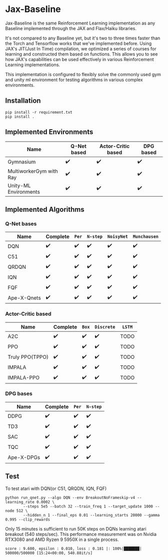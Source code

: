 # Jax-Baseline

Jax-Baseline is the same Reinforcement Learning implementation as any Baseline implemented through the JAX and Flax/Haiku libraries.

It's not compared to any Baseline yet, but it's two to three times faster than the Torch and Tensorflow works that we've implemented before.
Using JAX's JIT(Just In Time) compilation, we optimized a series of courses for learning and constructed them based on functions. This allows you to see how JAX's capabilities can be used effectively in various Reinforcement Learning implementations.

This implementation is configured to flexibly solve the commonly used gym and unity ml environment for testing algorithms in various complex environments.

## Installation
```
pip install -r requirement.txt
pip install .
```
## Implemented Environments

| **Name**                | **Q-Net based**              | **Actor-Critic based**       | **DPG based**                |
| ----------------------  | ---------------------------- | ---------------------------- | ---------------------------- |
| Gymnasium               | :heavy_check_mark:           | :heavy_check_mark:           | :heavy_check_mark:           |
| MultiworkerGym with Ray | :heavy_check_mark:           | :heavy_check_mark:           | :heavy_check_mark:           |
| Unity-ML Environments   | :heavy_check_mark:           | :heavy_check_mark:           | :heavy_check_mark:           |

## Implemented Algorithms

### Q-Net bases

| **Name**            | **Complete**                 | ```Per```          | ```N-step```       | ```NoisyNet```     | ```Munchausen```   |
| ------------------- | ---------------------------- | ------------------ | ------------------ | ------------------ | ------------------ |
| DQN                 | :heavy_check_mark:           |:heavy_check_mark:  | :heavy_check_mark: | :heavy_check_mark: | :heavy_check_mark: |
| C51                 | :heavy_check_mark:           |:heavy_check_mark:  | :heavy_check_mark: | :heavy_check_mark: | :heavy_check_mark: |
| QRDQN               | :heavy_check_mark:           |:heavy_check_mark:  | :heavy_check_mark: | :heavy_check_mark: | :heavy_check_mark: |
| IQN                 | :heavy_check_mark:           |:heavy_check_mark:  | :heavy_check_mark: | :heavy_check_mark: | :heavy_check_mark: |
| FQF                 | :heavy_check_mark:           |:heavy_check_mark:  | :heavy_check_mark: | :heavy_check_mark: | :heavy_check_mark: |
| Ape-X-Qnets         | :heavy_check_mark:           |:heavy_check_mark:  | :heavy_check_mark: | :heavy_check_mark: | :heavy_check_mark: |

### Actor-Critic based

| **Name**            | **Complete**                 | ```Box```          | ```Discrete```     | ```LSTM```         |
| ------------------- | ---------------------------- | ------------------ | ------------------ | ------------------ |
| A2C                 | :heavy_check_mark: 			 | :heavy_check_mark: | :heavy_check_mark: | TODO               |
| PPO                 | :heavy_check_mark:           | :heavy_check_mark: | :heavy_check_mark: | TODO               |
| Truly PPO(TPPO)     | :heavy_check_mark:           | :heavy_check_mark: | :heavy_check_mark: | TODO               |
| IMPALA              | :heavy_check_mark:           | :heavy_check_mark: | :heavy_check_mark: | TODO               |
| IMPALA-PPO          | :heavy_check_mark:           | :heavy_check_mark: | :heavy_check_mark: | TODO               |

### DPG bases

| **Name**            | **Complete**                 | ```Per```          | ```N-step```       |
| ------------------- | ---------------------------- | ------------------ | ------------------ |
| DDPG                | :heavy_check_mark:           |:heavy_check_mark:  | :heavy_check_mark: |
| TD3                 | :heavy_check_mark:           |:heavy_check_mark:  | :heavy_check_mark: |
| SAC                 | :heavy_check_mark:           |:heavy_check_mark:  | :heavy_check_mark: |
| TQC                 | :heavy_check_mark:           |:heavy_check_mark:  | :heavy_check_mark: |
| Ape-X-DPGs    	  | :heavy_check_mark:           |:heavy_check_mark:  | :heavy_check_mark: |

## Test 

To test atari with DQN(or C51, QRQDN, IQN, FQF)
```
python run_qnet.py --algo DQN --env BreakoutNoFrameskip-v4 --learning_rate 0.0002 \
		--steps 5e5 --batch 32 --train_freq 1 --target_update 1000 --node 512 \
		--hidden_n 1 --final_eps 0.01 --learning_starts 20000 --gamma 0.995 --clip_rewards
```

Only 15 minutes is sufficient to run 50K steps on DQNs learning atari breakout (540 steps/sec). 
This performance measurement was on Nvidia RTX3080 and AMD Ryzen 9 5950X in a single process.
```
score : 9.600, epsilon : 0.010, loss : 0.181 |: 100%|███████| 500000/500000 [15:24<00:00, 540.88it/s]
```